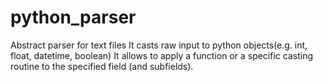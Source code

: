 # python_parser
Abstract parser for text files
It casts raw input to python objects(e.g. int, float, datetime, boolean)
It allows to apply a function or a specific casting routine to the specified field (and subfields).
